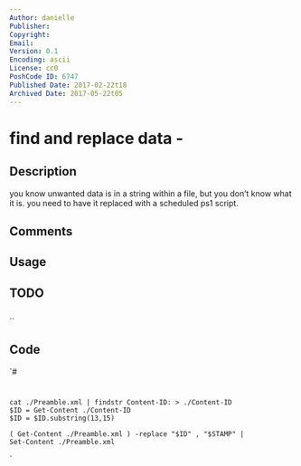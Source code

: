 ```yaml
---
Author: danielle
Publisher: 
Copyright: 
Email: 
Version: 0.1
Encoding: ascii
License: cc0
PoshCode ID: 6747
Published Date: 2017-02-22t18
Archived Date: 2017-05-22t05
---
```


# find and replace data - 

## Description

you know unwanted data is in a string within a file, but you don’t know what it is.  you need to have it replaced with a scheduled ps1 script.

## Comments



## Usage



## TODO



## 

``

## Code

`#
 #
 
 	cat ./Preamble.xml | findstr Content-ID: > ./Content-ID
 	$ID = Get-Content ./Content-ID
 	$ID = $ID.substring(13,15)
 
 	( Get-Content ./Preamble.xml ) -replace "$ID" , "$STAMP" | 
 	Set-Content ./Preamble.xml
`

